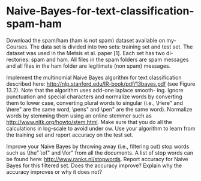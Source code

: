 # Naive-Bayes-for-text-classification-spam-ham

Download the spam/ham (ham is not spam) dataset available on my-
Courses. The data set is divided into two sets: training set and test set.
The dataset was used in the Metsis et al. paper [1]. Each set has two di-
rectories: spam and ham. All files in the spam folders are spam messages
and all files in the ham folder are legitimate (non spam) messages.

Implement the multinomial Naive Bayes algorithm for text classification
described here: http://nlp.stanford.edu/IR-book/pdf/13bayes.pdf
(see Figure 13.2). Note that the algorithm uses add-one laplace smooth-
ing. Ignore punctuation and special characters and normalize words by
converting them to lower case, converting plural words to singular (i.e.,
\Here" and \here" are the same word, \pens" and \pen" are the same
word). Normalize words by stemming them using an online stemmer such
as http://www.nltk.org/howto/stem.html. Make sure that you do all
the calculations in log-scale to avoid under
ow. Use your algorithm to
learn from the training set and report accuracy on the test set.

Improve your Naive Bayes by throwing away (i.e., filtering out) stop words
such as \the" \of" and \for" from all the documents. A list of stop words
can be found here: http://www.ranks.nl/stopwords. Report accuracy
for Naive Bayes for this filtered set. Does the accuracy improve? Explain
why the accuracy improves or why it does not?